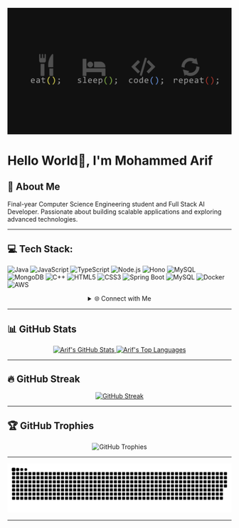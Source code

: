 <!-- Header Image -->
<p align="center">
    <img src="https://raw.githubusercontent.com/Arifcodes11/Arifcodes11/main/coder.png" alt="header" width="800">
</p> 

# Hello World👋, I'm Mohammed Arif  

## 💫 About Me  
Final-year Computer Science Engineering student and Full Stack AI Developer. Passionate about building scalable applications and exploring advanced technologies.

---
## 💻 Tech Stack:
![Java](https://img.shields.io/badge/java-%23ED8B00.svg?style=for-the-badge&logo=java&logoColor=white)
![JavaScript](https://img.shields.io/badge/javascript-%23323330.svg?style=for-the-badge&logo=javascript&logoColor=%23F7DF1E)
![TypeScript](https://img.shields.io/badge/TypeScript-%23007ACC.svg?style=for-the-badge&logo=typescript&logoColor=white)
![Node.js](https://img.shields.io/badge/Node.js-339933?style=for-the-badge&logo=nodedotjs&logoColor=white)
![Hono](https://img.shields.io/badge/Hono-FF9900?style=for-the-badge&logo=javascript&logoColor=white)
![MySQL](https://img.shields.io/badge/mysql-%2300f.svg?style=for-the-badge&logo=mysql&logoColor=white)
![MongoDB](https://img.shields.io/badge/MongoDB-4EA94B?style=for-the-badge&logo=mongodb&logoColor=white)
![C++](https://img.shields.io/badge/c++-%2300599C.svg?style=for-the-badge&logo=c%2B%2B&logoColor=white)
![HTML5](https://img.shields.io/badge/html5-%23E34F26.svg?style=for-the-badge&logo=html5&logoColor=white)
![CSS3](https://img.shields.io/badge/css3-%231572B6.svg?style=for-the-badge&logo=css3&logoColor=white)
![Spring Boot](https://img.shields.io/badge/Spring%20Boot-%236DB33F.svg?style=for-the-badge&logo=spring&logoColor=white)
![MySQL](https://img.shields.io/badge/mysql-%2300f.svg?style=for-the-badge&logo=mysql&logoColor=white)
![Docker](https://img.shields.io/badge/docker-%230db7ed.svg?style=for-the-badge&logo=docker&logoColor=white)
![AWS](https://img.shields.io/badge/AWS-%23FF9900.svg?style=for-the-badge&logo=amazon-aws&logoColor=white)


<details align="center">
    <summary> 🌐 Connect with Me </summary>
    <p align="center">
        <p>Find me on</p>
        <!-- Gmail -->
        <a href="mailto:arifcodes11@gmail.com" target="_blank">
            <img src="https://img.shields.io/static/v1?message=Gmail&logo=gmail&label=&color=D14836&logoColor=white&style=for-the-badge" height="25" alt="Gmail" />
        </a>
        <!-- LinkedIn -->
        <a href="https://www.linkedin.com/in/mohammed-arif-codes11/" target="_blank">
            <img src="https://img.shields.io/static/v1?message=LinkedIn&logo=linkedin&label=&color=0077B5&logoColor=white&style=for-the-badge" height="25" alt="LinkedIn" />
        </a>
        <!-- YouTube -->
        <a href="https://www.youtube.com/@yourchannel" target="_blank">
            <img src="https://img.shields.io/static/v1?message=YouTube&logo=youtube&label=&color=FF0000&logoColor=white&style=for-the-badge" height="25" alt="YouTube" />
        </a>
        <!-- Instagram -->
        <a href="https://www.instagram.com/yourprofile" target="_blank">
            <img src="https://img.shields.io/static/v1?message=Instagram&logo=instagram&label=&color=E4405F&logoColor=white&style=for-the-badge" height="25" alt="Instagram" />
        </a>
        <!-- Twitch -->
        <a href="https://www.twitch.tv/yourprofile" target="_blank">
            <img src="https://img.shields.io/static/v1?message=Twitch&logo=twitch&label=&color=9146FF&logoColor=white&style=for-the-badge" height="25" alt="Twitch" />
        </a>
        <!-- Discord -->
        <a href="https://discord.gg/yourserver" target="_blank">
            <img src="https://img.shields.io/static/v1?message=Discord&logo=discord&label=&color=7289DA&logoColor=white&style=for-the-badge" height="25" alt="Discord" />
        </a>
    </p>
</details>



---



## 📊 GitHub Stats  
<p align="center">
    <a href="https://github.com/Arifcodes11/github-readme-stats">
        <img alt="Arif's GitHub Stats" src="https://github-readme-stats.vercel.app/api?username=Arifcodes11&show_icons=true&count_private=true&theme=react&hide_border=true&bg_color=0D1117" height="180px"/>
    </a>
    <a href="https://github.com/Arifcodes11/github-readme-stats">
        <img alt="Arif's Top Languages" src="https://github-readme-stats.vercel.app/api/top-langs/?username=Arifcodes11&langs_count=8&count_private=true&layout=compact&theme=react&hide_border=true&bg_color=0D1117" height="180px"/>
    </a>
</p>



---
## 🔥 GitHub Streak  
<p align="center">
    <a href="https://github.com/Arifcodes11/github-readme-streak-stats">
        <img title="🔥 Streak Stats" alt="GitHub Streak" src="https://github-readme-streak-stats.herokuapp.com/?user=Arifcodes11&theme=black-ice&hide_border=true&stroke=0000&background=060A0CD0"/>
    </a>
</p>

---

## 🏆 GitHub Trophies  
<p align="center">
  <img src="https://github-profile-trophy.vercel.app/?username=Arifcodes11&theme=onedark&no-frame=false&no-bg=true&margin-w=4" alt="GitHub Trophies">
</p>

---

<!--## 🐍 GitHub Contribution Snake  -->
<p align="center">
  <picture>
    <source media="(prefers-color-scheme: dark)" srcset="https://raw.githubusercontent.com/Arifcodes11/Arifcodes11/output/github-snake-dark.svg" />
    <img alt="GitHub Contribution Snake" src="https://raw.githubusercontent.com/Arifcodes11/Arifcodes11/output/github-snake-dark.svg" />
  </picture>
</p>

---

<!--## 👀 Profile Visits  
<p align="center">
  <a href="https://visitcount.itsvg.in">
    <img src="https://visitcount.itsvg.in/api?id=Arifcodes11&icon=5&color=0" alt="Profile Views">
  </a>
</p>
-->
